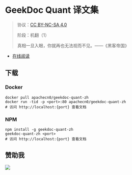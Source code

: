 <!--
    需要填充的占位符：
    
    README.md
    
        GeekDoc Quant 译文集：文档中文名
        {nameEn}：文档英文名
        {urlEn}：文档原始链接
        gdquant：域名前缀
        飞龙：负责人名称
        wizardforcel：负责人 Github 用户名
        562826179：负责人 QQ
        geekdoc-quant-zh：ApacheCN 的 Github 仓库名称
        geekdoc-quant-zh：DockerHub 仓库名称
        geekdoc-quant-zh：PYPI 包名称
        geekdoc-quant-zh：NPM 包名称
    
    CNAME
    
        gdquant：域名前缀

    index.html
    
        GeekDoc Quant 译文集：文档中文名
        #333：显示颜色
        geekdoc-quant-zh：ApacheCN 的 Github 仓库名称

    asset/docsify-flygon-footer.js
    
        geekdoc-quant-zh：ApacheCN 的 Github 仓库名称
-->

# GeekDoc Quant 译文集

> 协议：[CC BY-NC-SA 4.0](http://creativecommons.org/licenses/by-nc-sa/4.0/)
> 
> 阶段：机翻（1）
> 
> 真相一旦入眼，你就再也无法视而不见。——《黑客帝国》

* [在线阅读](https://gdq.flygon.net)

## 下载

### Docker

```
docker pull apachecn0/geekdoc-quant-zh
docker run -tid -p <port>:80 apachecn0/geekdoc-quant-zh
# 访问 http://localhost:{port} 查看文档
```

### NPM

```
npm install -g geekdoc-quant-zh
geekdoc-quant-zh <port>
# 访问 http://localhost:{port} 查看文档
```

## 赞助我

![](https://img-blog.csdnimg.cn/20200112005920729.png)
